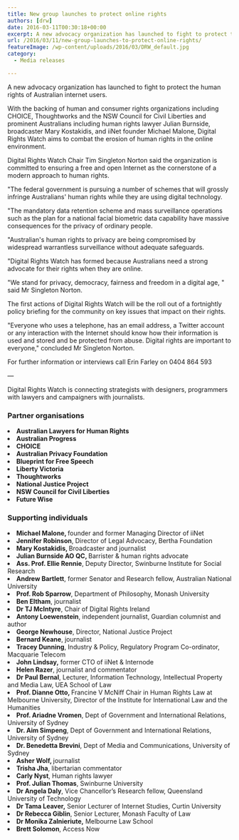 ```yaml
---
title: New group launches to protect online rights
authors: [drw]
date: 2016-03-11T00:30:18+00:00
excerpt: A new advocacy organization has launched to fight to protect the human rights of Australian internet users.
url: /2016/03/11/new-group-launches-to-protect-online-rights/
featureImage: /wp-content/uploads/2016/03/DRW_default.jpg
category:
  - Media releases

---
```

A new advocacy organization has launched to fight to protect the human rights of Australian internet users.

With the backing of human and consumer rights organizations including CHOICE, Thoughtworks and the NSW Council for Civil Liberties and prominent Australians including human rights lawyer Julian Burnside, broadcaster Mary Kostakidis, and iiNet founder Michael Malone, Digital Rights Watch aims to combat the erosion of human rights in the online environment.

Digital Rights Watch Chair Tim Singleton Norton said the organization is committed to ensuring a free and open Internet as the cornerstone of a modern approach to human rights.

"The federal government is pursuing a number of schemes that will grossly infringe Australians' human rights while they are using digital technology.

"The mandatory data retention scheme and mass surveillance operations such as the plan for a national facial biometric data capability have massive consequences for the privacy of ordinary people.

"Australian's human rights to privacy are being compromised by widespread warrantless surveillance without adequate safeguards.

"Digital Rights Watch has formed because Australians need a strong advocate for their rights when they are online.

"We stand for privacy, democracy, fairness and freedom in a digital age, " said Mr Singleton Norton.

The first actions of Digital Rights Watch will be the roll out of a fortnightly policy briefing for the community on key issues that impact on their rights.

"Everyone who uses a telephone, has an email address, a Twitter account or any interaction with the Internet should know how their information is used and stored and be protected from abuse. Digital rights are important to everyone," concluded Mr Singleton Norton.

For further information or interviews call Erin Farley on 0404 864 593

&#8212;

Digital Rights Watch is connecting strategists with designers, programmers with lawyers and campaigners with journalists.

### **Partner organisations**

<li class="p1">
  <b>Australian Lawyers for Human Rights</b>
</li>
<li class="p1">
  <b>Australian Progress</b>
</li>
<li class="p1">
  <b>CHOICE</b>
</li>
<li class="p1">
  <b>Australian Privacy Foundation</b>
</li>
<li class="p1">
  <b>Blueprint for Free Speech</b>
</li>
<li class="p1">
  <b>Liberty Victoria</b>
</li>
<li class="p1">
  <b>Thoughtworks</b>
</li>
<li class="p1">
  <b>National Justice Project</b>
</li>
<li class="p1">
  <b>NSW Council for Civil Liberties</b>
</li>
<li class="p1">
  <b>Future Wise</b>
</li>

### **Supporting individuals**

<li class="p1">
  <b>Michael Malone, </b>founder and former Managing Director of iiNet
</li>
<li class="p1">
  <b>Jennifer Robinson</b>, Director of Legal Advocacy, Bertha Foundation
</li>
<li class="p1">
  <b>Mary Kostakidis, </b>Broadcaster and journalist
</li>
<li class="p1">
  <b>Julian Burnside AO QC, </b>Barrister & human rights advocate
</li>
<li class="p1">
  <b>Ass. Prof. Ellie Rennie</b>, Deputy Director, Swinburne Institute for Social Research
</li>
<li class="p1">
  <b>Andrew Bartlett</b>, former Senator and Research fellow, Australian National University
</li>
<li class="p1">
  <b>Prof. Rob Sparrow</b>, Department of Philosophy, Monash University
</li>
<li class="p1">
  <b>Ben Eltham</b>, journalist
</li>
<li class="p1">
  <b>Dr TJ McIntyre</b>, Chair of Digital Rights Ireland
</li>
<li class="p1">
  <b>Antony Loewenstein</b>, independent journalist, Guardian columnist and author
</li>
<li class="p1">
  <b>George Newhouse</b>, Director, National Justice Project
</li>
<li class="p1">
  <b>Bernard Keane</b>, journalist
</li>
<li class="p1">
  <b>Tracey Dunning</b>, Industry & Policy, Regulatory Program Co-ordinator, Macquarie Telecom
</li>
<li class="p1">
  <b>John Lindsay,</b> former CTO of iiNet & Internode
</li>
<li class="p1">
  <b>Helen Razer</b>, journalist and commentator
</li>
<li class="p1">
  <span class="s1"><b>Dr Paul Bernal</b>, Lecturer, Information Technology, Intellectual Property and Media Law, UEA School of Law</span>
</li>
<li class="p1">
  <b>Prof. Dianne Otto, </b>Francine V McNiff Chair in Human Rights Law at Melbourne University, Director of the Institute for International Law and the Humanities
</li>
<li class="p1">
  <b>Prof. Ariadne Vromen</b>, Dept of Government and International Relations, University of Sydney
</li>
<li class="p1">
  <b>Dr. Aim Simpeng</b>, Dept of Government and International Relations, University of Sydney
</li>
<li class="p1">
  <b>Dr. Benedetta Brevini</b>, Dept of Media and Communications, University of Sydney
</li>
<li class="p1">
  <b>Asher Wolf, </b>journalist
</li>
<li class="p1">
  <b>Trisha Jha</b>, libertarian commentator
</li>
<li class="p1">
  <b>Carly Nyst</b>, Human rights lawyer
</li>
<li class="p1">
  <b>Prof. Julian Thomas</b>, Swinburne University
</li>
<li class="p1">
  <b>Dr Angela Daly</b>, Vice Chancellor&#8217;s Research fellow, Queensland University of Technology
</li>
<li class="p1">
  <b>Dr Tama Leaver,</b> Senior Lecturer of Internet Studies, Curtin University
</li>
<li class="p1">
  <b>Dr Rebecca Giblin</b>, Senior Lecturer, Monash Faculty of Law
</li>
<li class="p1">
  <b>Dr Monika Zalnieriute,</b> Melbourne Law School
</li>
<li class="p1">
  <b>Brett Solomon</b>, Access Now
</li>

